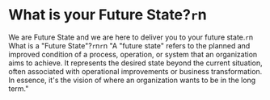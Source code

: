 # What is your Future State?`r`n
We are Future State and we are here to deliver you to your future state.`r`n
What is a "Future State"?`r`n`r`n
"A "future state" refers to the planned and improved condition of a process, operation, or system that an organization aims to achieve. It represents the desired state beyond the current situation, often associated with operational improvements or business transformation. In essence, it's the vision of where an organization wants to be in the long term."

